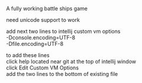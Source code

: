 A fully working battle ships game  

need unicode support to work

add next two lines to intellij custom vm options  
-Dconsole.encoding=UTF-8  
-Dfile.encoding=UTF-8  

to add these lines  
click help located near git at the top of intellij window  
click Edit Custom VM Options  
add the two lines to the bottom of existing file  
  

